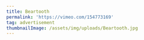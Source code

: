 ```yaml
---
title: Beartooth
permalink: 'https://vimeo.com/154773169'
tag: advertisement
thumbnailImage: /assets/img/uploads/Beartooth.jpg
---
```


